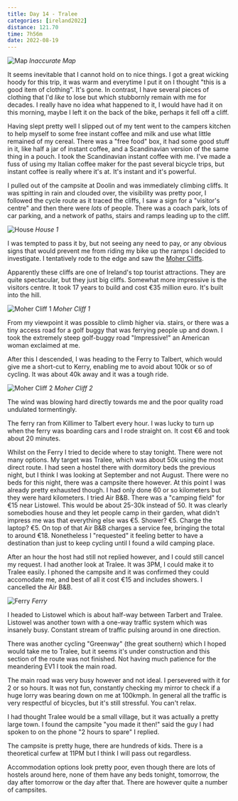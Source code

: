 ```yaml
--- 
title: Day 14 - Tralee
categories: [ireland2022]
distance: 121.70
time: 7h56m
date: 2022-08-19
---
```


![Map](/images/ireland2022/20220819_map.jpg) 
*Inaccurate Map*

It seems inevitable that I cannot hold on to nice things. I got a great
wicking hoody for this trip, it was warm and everytime I put it on I thought
"this is a good item of clothing". It's gone. In contrast, I have several
pieces of clothing that I'd _like_ to lose but which stubbornly remain with
me for decades. I really have no idea what happened to it, I would have had it on this
morning, maybe I left it on the back of the bike, perhaps it fell off a cliff.

Having slept pretty well I slipped out of my tent went to the campers kitchen
to help myself to some free instant coffee and milk and use what little
remained of my cereal. There was a "free food" box, it had some good stuff in
it, like half a jar of instant coffee, and a Scandinavian version of the same
thing in a pouch. I took the Scandinavian instant coffee with me. I've made a
fuss of using my Italian coffee maker for the past several bicycle trips, but
instant coffee is really where it's at. It's instant and it's powerful.

I pulled out of the campsite at Doolin and was immediately climbing cliffs.
It was spitting in rain and clouded over, the visibility was pretty poor, I
followed the cycle route as it traced the cliffs, I saw a sign for a
"visitor's centre" and then there were _lots_ of people. There was a coach
park, lots of car parking, and a network of paths, stairs and ramps leading up
to the cliff.

![House](/images/ireland2022/20220819_1.jpg) 
*House 1*

I was tempted to pass it by, but not seeing any need to pay, or any obvious
signs that would prevent me from riding my bike up the ramps I decided to
investigate. I tentatively rode to the edge and saw the [Moher
Cliffs](https://en.wikipedia.org/wiki/Cliffs_of_Moher).

Apparently these cliffs are one of Ireland's top tourist attractions. They are
quite spectacular, but they just big cliffs. Somewhat more impressive is the
visitors centre. It took 17 years to build and cost €35 million euro. It's
built into the hill.

![Moher Cliff 1](/images/ireland2022/20220819_2.jpg) 
*Moher Cliff 1*

From my viewpoint it was possible to climb higher via. stairs, or there was a
tiny access road for a golf buggy that was ferrying people up and down. I took
the extremely steep golf-buggy road "Impressive!" an American woman exclaimed
at me.

After this I descended, I was heading to the Ferry to Talbert, which would
give me a short-cut to Kerry, enabling me to avoid about 100k or so of
cycling. It was about 40k away and it was a tough ride.

![Moher Cliff 2](/images/ireland2022/20220819_3.jpg) 
*Moher Cliff 2*

The wind was blowing hard directly towards me and the poor quality road
undulated tormentingly.

The ferry ran from Killimer to Talbert every hour. I was lucky to turn up when
the ferry was boarding cars and I rode straight on. It cost €6 and took about
20 minutes.

Whilst on the Ferry I tried to decide where to stay tonight. There were not
many options. My target was Tralee, which was about 50k using the most direct
route. I had seen a hostel there with dormitory beds the previous night, but I
think I was looking at September and not August. There were no beds for this
night, there was a campsite there however. At this point I was already pretty
exhausted though. I had only done 60 or so kilometers but they were hard
kilometers. I tried Air B&B. There was a "camping field" for €15 near
Listowel. This would be about 25-30k instead of 50. It was clearly somebodies
house and they let people camp in their garden, what didn't impress me was
that everything else was €5. Shower? €5. Charge the laptop? €5. On top of that
Air B&B charges a service fee, bringing the total to around €18. Nonetheless I
"requested" it feeling better to have a destination than just to keep cycling
until I found a wild camping place.

After an hour the host had still not replied however, and I could still cancel
my request. I had another look at Tralee. It was 3PM, I could make it to
Tralee easily. I phoned the campsite and it was confirmed they could
accomodate me, and best of all it cost €15 and includes showers. I cancelled
the Air B&B.

![Ferry](/images/ireland2022/20220819_4.jpg) 
*Ferry*

I headed to Listowel which is about half-way between Tarbert and Tralee.
Listowel was another town with a one-way traffic system which was insanely
busy. Constant stream of traffic pulsing around in one direction.

There was another cycling "Greenway" (the great southern) which I hoped would
take me to Tralee, but it seems it's under construction and this section of
the route was not finished. Not having much patience for the meandering EV1 I
took the main road.

The main road was very busy however and not ideal. I persevered with it for 2
or so hours. It was not fun, constantly checking my mirror to check if a huge
lorry was bearing down on me at 100kmph. In general all the traffic is very
respectful of bicycles, but it's still stressful. You can't relax.

I had thought Tralee would be a small village, but it was actually a pretty
large town. I found the campsite "you made it then!" said the guy I had spoken
to on the phone "2 hours to spare" I replied.

The campsite is pretty huge, there are hundreds of kids. There is a
theoretical curfew at 11PM but I think I will pass out regardless.

Accommodation options look pretty poor, even though there are lots of hostels
around here, none of them have any beds tonight, tomorrow, the day after
tomorrow or the day after that. There are however quite a number of campsites.
